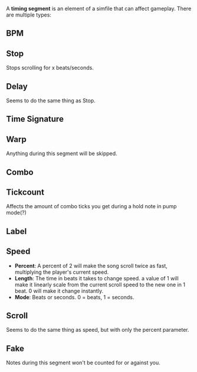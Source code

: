 A **timing segment** is an element of a simfile that can affect gameplay. There are multiple types:

## BPM

## Stop
Stops scrolling for x beats/seconds.
## Delay
Seems to do the same thing as Stop.
## Time Signature

## Warp
Anything during this segment will be skipped.
## Combo

## Tickcount
Affects the amount of combo ticks you get during a hold note in pump mode(?)

## Label

## Speed
* **Percent**: A percent of 2 will make the song scroll twice as fast, multiplying the player's current speed.
* **Length**: The time in beats it takes to change speed. a value of 1 will make it linearly scale from the current scroll speed to the new one in 1 beat. 0 will make it change instantly.
* **Mode**: Beats or seconds. 0 = beats, 1 = seconds.
## Scroll
Seems to do the same thing as speed, but with only the percent parameter.
## Fake
Notes during this segment won't be counted for or against you.
